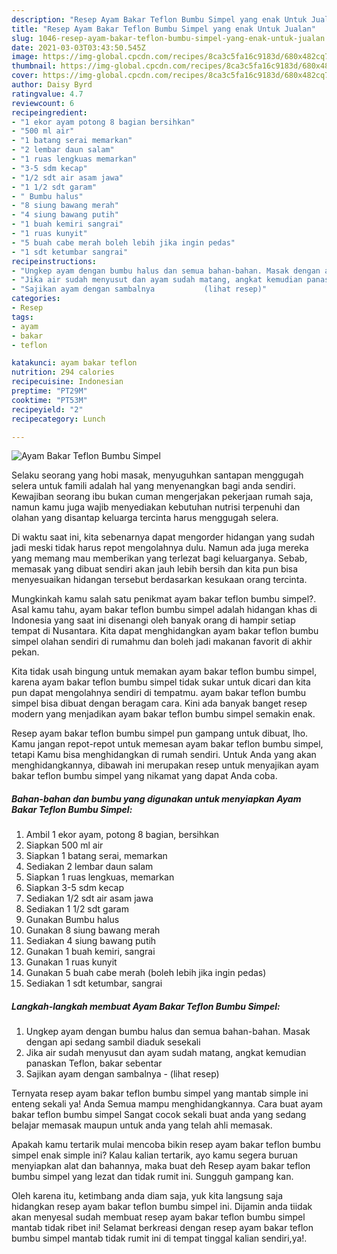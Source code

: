 ```yaml
---
description: "Resep Ayam Bakar Teflon Bumbu Simpel yang enak Untuk Jualan"
title: "Resep Ayam Bakar Teflon Bumbu Simpel yang enak Untuk Jualan"
slug: 1046-resep-ayam-bakar-teflon-bumbu-simpel-yang-enak-untuk-jualan
date: 2021-03-03T03:43:50.545Z
image: https://img-global.cpcdn.com/recipes/8ca3c5fa16c9183d/680x482cq70/ayam-bakar-teflon-bumbu-simpel-foto-resep-utama.jpg
thumbnail: https://img-global.cpcdn.com/recipes/8ca3c5fa16c9183d/680x482cq70/ayam-bakar-teflon-bumbu-simpel-foto-resep-utama.jpg
cover: https://img-global.cpcdn.com/recipes/8ca3c5fa16c9183d/680x482cq70/ayam-bakar-teflon-bumbu-simpel-foto-resep-utama.jpg
author: Daisy Byrd
ratingvalue: 4.7
reviewcount: 6
recipeingredient:
- "1 ekor ayam potong 8 bagian bersihkan"
- "500 ml air"
- "1 batang serai memarkan"
- "2 lembar daun salam"
- "1 ruas lengkuas memarkan"
- "3-5 sdm kecap"
- "1/2 sdt air asam jawa"
- "1 1/2 sdt garam"
- " Bumbu halus"
- "8 siung bawang merah"
- "4 siung bawang putih"
- "1 buah kemiri sangrai"
- "1 ruas kunyit"
- "5 buah cabe merah boleh lebih jika ingin pedas"
- "1 sdt ketumbar sangrai"
recipeinstructions:
- "Ungkep ayam dengan bumbu halus dan semua bahan-bahan. Masak dengan api sedang sambil diaduk sesekali"
- "Jika air sudah menyusut dan ayam sudah matang, angkat kemudian panaskan Teflon, bakar sebentar"
- "Sajikan ayam dengan sambalnya           (lihat resep)"
categories:
- Resep
tags:
- ayam
- bakar
- teflon

katakunci: ayam bakar teflon 
nutrition: 294 calories
recipecuisine: Indonesian
preptime: "PT29M"
cooktime: "PT53M"
recipeyield: "2"
recipecategory: Lunch

---
```



![Ayam Bakar Teflon Bumbu Simpel](https://img-global.cpcdn.com/recipes/8ca3c5fa16c9183d/680x482cq70/ayam-bakar-teflon-bumbu-simpel-foto-resep-utama.jpg)

Selaku seorang yang hobi masak, menyuguhkan santapan menggugah selera untuk famili adalah hal yang menyenangkan bagi anda sendiri. Kewajiban seorang ibu bukan cuman mengerjakan pekerjaan rumah saja, namun kamu juga wajib menyediakan kebutuhan nutrisi terpenuhi dan olahan yang disantap keluarga tercinta harus menggugah selera.

Di waktu  saat ini, kita sebenarnya dapat mengorder hidangan yang sudah jadi meski tidak harus repot mengolahnya dulu. Namun ada juga mereka yang memang mau memberikan yang terlezat bagi keluarganya. Sebab, memasak yang dibuat sendiri akan jauh lebih bersih dan kita pun bisa menyesuaikan hidangan tersebut berdasarkan kesukaan orang tercinta. 



Mungkinkah kamu salah satu penikmat ayam bakar teflon bumbu simpel?. Asal kamu tahu, ayam bakar teflon bumbu simpel adalah hidangan khas di Indonesia yang saat ini disenangi oleh banyak orang di hampir setiap tempat di Nusantara. Kita dapat menghidangkan ayam bakar teflon bumbu simpel olahan sendiri di rumahmu dan boleh jadi makanan favorit di akhir pekan.

Kita tidak usah bingung untuk memakan ayam bakar teflon bumbu simpel, karena ayam bakar teflon bumbu simpel tidak sukar untuk dicari dan kita pun dapat mengolahnya sendiri di tempatmu. ayam bakar teflon bumbu simpel bisa dibuat dengan beragam cara. Kini ada banyak banget resep modern yang menjadikan ayam bakar teflon bumbu simpel semakin enak.

Resep ayam bakar teflon bumbu simpel pun gampang untuk dibuat, lho. Kamu jangan repot-repot untuk memesan ayam bakar teflon bumbu simpel, tetapi Kamu bisa menghidangkan di rumah sendiri. Untuk Anda yang akan menghidangkannya, dibawah ini merupakan resep untuk menyajikan ayam bakar teflon bumbu simpel yang nikamat yang dapat Anda coba.

<!--inarticleads1-->

##### Bahan-bahan dan bumbu yang digunakan untuk menyiapkan Ayam Bakar Teflon Bumbu Simpel:

1. Ambil 1 ekor ayam, potong 8 bagian, bersihkan
1. Siapkan 500 ml air
1. Siapkan 1 batang serai, memarkan
1. Sediakan 2 lembar daun salam
1. Siapkan 1 ruas lengkuas, memarkan
1. Siapkan 3-5 sdm kecap
1. Sediakan 1/2 sdt air asam jawa
1. Sediakan 1 1/2 sdt garam
1. Gunakan  Bumbu halus
1. Gunakan 8 siung bawang merah
1. Sediakan 4 siung bawang putih
1. Gunakan 1 buah kemiri, sangrai
1. Gunakan 1 ruas kunyit
1. Gunakan 5 buah cabe merah (boleh lebih jika ingin pedas)
1. Sediakan 1 sdt ketumbar, sangrai




<!--inarticleads2-->

##### Langkah-langkah membuat Ayam Bakar Teflon Bumbu Simpel:

1. Ungkep ayam dengan bumbu halus dan semua bahan-bahan. Masak dengan api sedang sambil diaduk sesekali
1. Jika air sudah menyusut dan ayam sudah matang, angkat kemudian panaskan Teflon, bakar sebentar
1. Sajikan ayam dengan sambalnya -           (lihat resep)




Ternyata resep ayam bakar teflon bumbu simpel yang mantab simple ini enteng sekali ya! Anda Semua mampu menghidangkannya. Cara buat ayam bakar teflon bumbu simpel Sangat cocok sekali buat anda yang sedang belajar memasak maupun untuk anda yang telah ahli memasak.

Apakah kamu tertarik mulai mencoba bikin resep ayam bakar teflon bumbu simpel enak simple ini? Kalau kalian tertarik, ayo kamu segera buruan menyiapkan alat dan bahannya, maka buat deh Resep ayam bakar teflon bumbu simpel yang lezat dan tidak rumit ini. Sungguh gampang kan. 

Oleh karena itu, ketimbang anda diam saja, yuk kita langsung saja hidangkan resep ayam bakar teflon bumbu simpel ini. Dijamin anda tiidak akan menyesal sudah membuat resep ayam bakar teflon bumbu simpel mantab tidak ribet ini! Selamat berkreasi dengan resep ayam bakar teflon bumbu simpel mantab tidak rumit ini di tempat tinggal kalian sendiri,ya!.

